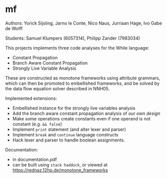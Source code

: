 # mf

Authors: Yorick Sijsling, Jarno le Conte, Nico Naus, Jurriaan Hage, Ivo Gabe de Wolff

Students: Samuel Klumpers (6057314), Philipp Zander (7983034)

This projects implements three code analyses for the While language:
- Constant Propagation
- Branch Aware Constant Propagation
- Strongly Live Variable Analysis

These are constructed as monotone frameworks using attribute grammars,
which can then be promoted to embellished frameworks,
and be solved by the data flow equation solver described in NNH05.

Implemented extensions:
- Embellished instance for the strongly live variables analysis
- Add the branch aware constant propagation analysis of *our own design*
- Make some operations create constants even if one operand is not constant (e.g. `&& false`)
- Implement `print` statement (and alter lexer and parser)
- Implement `break` and `continue` language constructs
- Hack lexer and parser to handle boolean assignments.

Documentation:
- in documentation.pdf
- can be built using `stack haddock`, or viewed at https://rednaz.12hp.de/monotone_frameworks
